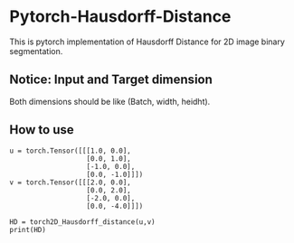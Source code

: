 # Pytorch-Hausdorff-Distance

This is pytorch implementation of Hausdorff Distance for 2D image binary segmentation.

## Notice: Input and Target dimension
Both dimensions should be like (Batch, width, heidht).

## How to use
```
u = torch.Tensor([[[1.0, 0.0],
                   [0.0, 1.0],
                   [-1.0, 0.0],
                   [0.0, -1.0]]])
v = torch.Tensor([[[2.0, 0.0],
                   [0.0, 2.0],
                   [-2.0, 0.0],
                   [0.0, -4.0]]])
                   
HD = torch2D_Hausdorff_distance(u,v)
print(HD)
```
